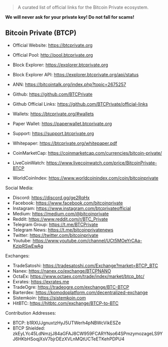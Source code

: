 
> A curated list of official links for the Bitcoin Private ecosystem.

**We will never ask for your private key! Do not fall for scams!**

## Bitcoin Private (BTCP)

* Official Website: https://btcprivate.org
* Official Pool: http://pool.btcprivate.org
* Block Explorer: https://explorer.btcprivate.org
* Block Explorer API: https://explorer.btcprivate.org/api/status
* ANN: https://bitcointalk.org/index.php?topic=2675257
* Github: https://github.com/BTCPrivate
* Github Official Links: https://github.com/BTCPrivate/official-links
* Wallets: https://btcprivate.org/#wallets
* Paper Wallet: https://paperwallet.btcprivate.org
* Support: https://support.btcprivate.org
* Whitepaper: https://btcprivate.org/whitepaper.pdf

* CoinMarketCap: https://coinmarketcap.com/currencies/bitcoin-private/
* LiveCoinWatch: https://www.livecoinwatch.com/price/BitcoinPrivate-BTCP
* WorldCoinIndex: https://www.worldcoinindex.com/coin/bitcoinprivate

Social Media:
* Discord: https://discord.gg/ge2RqHx
* Facebook: https://www.facebook.com/bitcoinprivate
* Instagram: https://www.instagram.com/btcprivateofficial
* Medium: https://medium.com/@bitcoinprivate
* Reddit: https://www.reddit.com/r/BTC_Private
* Telegram Group: https://t.me/BTCPrivate
* Telegram News: https://t.me/bitcoinprivatenews
* Twitter: https://twitter.com/bitcoinprivate
* Youtube: https://www.youtube.com/channel/UCt5MOeYrCAa-KzjpRSwEwAg


Exchanges:
* TradeSatoshi: https://tradesatoshi.com/Exchange?market=BTCP_BTC
* Nanex: https://nanex.co/exchange/BTCPNANO
* OctaEx: https://www.octaex.com/trade/index/market/btcp_btc/
* Exrates: https://exrates.me
* TradeOgre: https://tradeogre.com/exchange/BTC-BTCP
* Barterdex: https://komodoplatform.com/decentralized-exchange
* Sistemkoin: https://sistemkoin.com
* HitBTC: https://hitbtc.com/exchange/BTCP-to-BTC



Contribution Addresses:
* BTCP: b1RXUJgnuxtzHyJ5UTWerh4pNBWcVikESZe
* BTCP Shielded: zkEyLYc45LdNmzjJ84aGFAJ8CW959FCARYNso64SPmzymozageLS9YJ6HKbHSoqjXsV7bjrDEzXVLnMQtUCTeETKehPDPU4



